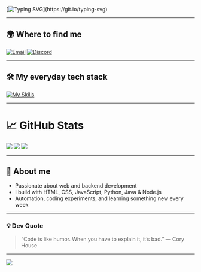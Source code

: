[![Typing SVG](https://readme-typing-svg.herokuapp.com?font=Fira+Code&size=25&duration=3200&pause=900&color=48E1EE&center=true&vCenter=true&multiline=true&width=540&lines=Hi%2C+I'm+Szpuszi!+%F0%9F%91%8B;HTML%2C+CSS%2C+JavaScript+%7C+Python+%7C+Java+%26+a+bit+of+Node.js;Building+on+code+and+curiosity!)](https://git.io/typing-svg)

---

## 🌍 Where to find me

[![Email](https://img.shields.io/badge/E--mail-szpuszi%40mail.com-red?logo=gmail&logoColor=white)](mailto:szpuszi@gmail.com)
[![Discord](https://img.shields.io/badge/Discord-Szpuszi%23XXXX-5865F2?logo=discord&logoColor=white)](https://discord.com/users/699557747066273804)

---

## 🛠️ My everyday tech stack

[![My Skills](https://skillicons.dev/icons?i=html,css,js,python,java,nodejs,github)](https://skillicons.dev)

---

# 📈 GitHub Stats

![](https://github-readme-stats.vercel.app/api?username=szpuszi&theme=vision-friendly-dark&show_icons=true&hide_border=false)
![](https://streak-stats.demolab.com?user=szpuszi&theme=nightowl&hide_border=false)
![](https://github-readme-stats.vercel.app/api/top-langs/?username=szpuszi&layout=compact&theme=vision-friendly-dark&hide_border=false)

---

## 🧰 About me

- Passionate about web and backend development
- I build with HTML, CSS, JavaScript, Python, Java & Node.js
- Automation, coding experiments, and learning something new every week

---

### 💡 Dev Quote

> “Code is like humor. When you have to explain it, it’s bad.” — Cory House

---

[![](https://visitcount.itsvg.in/api?id=szpuszi&icon=5&color=8)](https://visitcount.itsvg.in)

